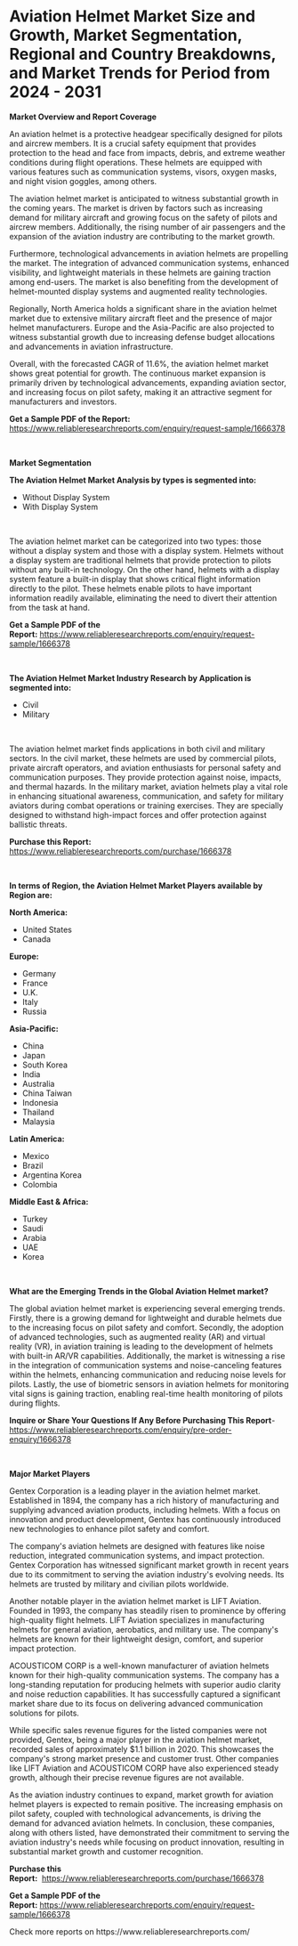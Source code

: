<p><h1>Aviation Helmet Market Size and Growth, Market Segmentation, Regional and Country Breakdowns, and Market Trends for Period from 2024 -  2031</h1></p><p><strong>Market Overview and Report Coverage</strong></p>
<p><p>An aviation helmet is a protective headgear specifically designed for pilots and aircrew members. It is a crucial safety equipment that provides protection to the head and face from impacts, debris, and extreme weather conditions during flight operations. These helmets are equipped with various features such as communication systems, visors, oxygen masks, and night vision goggles, among others.</p><p>The aviation helmet market is anticipated to witness substantial growth in the coming years. The market is driven by factors such as increasing demand for military aircraft and growing focus on the safety of pilots and aircrew members. Additionally, the rising number of air passengers and the expansion of the aviation industry are contributing to the market growth.</p><p>Furthermore, technological advancements in aviation helmets are propelling the market. The integration of advanced communication systems, enhanced visibility, and lightweight materials in these helmets are gaining traction among end-users. The market is also benefiting from the development of helmet-mounted display systems and augmented reality technologies.</p><p>Regionally, North America holds a significant share in the aviation helmet market due to extensive military aircraft fleet and the presence of major helmet manufacturers. Europe and the Asia-Pacific are also projected to witness substantial growth due to increasing defense budget allocations and advancements in aviation infrastructure.</p><p>Overall, with the forecasted CAGR of 11.6%, the aviation helmet market shows great potential for growth. The continuous market expansion is primarily driven by technological advancements, expanding aviation sector, and increasing focus on pilot safety, making it an attractive segment for manufacturers and investors.</p></p>
<p><strong>Get a Sample PDF of the Report:</strong> <a href="https://www.reliableresearchreports.com/enquiry/request-sample/1666378">https://www.reliableresearchreports.com/enquiry/request-sample/1666378</a></p>
<p>&nbsp;</p>
<p><strong>Market Segmentation</strong></p>
<p><strong>The Aviation Helmet Market Analysis by types is segmented into:</strong></p>
<p><ul><li>Without Display System</li><li>With Display System</li></ul></p>
<p>&nbsp;</p>
<p><p>The aviation helmet market can be categorized into two types: those without a display system and those with a display system. Helmets without a display system are traditional helmets that provide protection to pilots without any built-in technology. On the other hand, helmets with a display system feature a built-in display that shows critical flight information directly to the pilot. These helmets enable pilots to have important information readily available, eliminating the need to divert their attention from the task at hand.</p></p>
<p><strong>Get a Sample PDF of the Report:</strong>&nbsp;<a href="https://www.reliableresearchreports.com/enquiry/request-sample/1666378">https://www.reliableresearchreports.com/enquiry/request-sample/1666378</a></p>
<p>&nbsp;</p>
<p><strong>The Aviation Helmet Market Industry Research by Application is segmented into:</strong></p>
<p><ul><li>Civil</li><li>Military</li></ul></p>
<p>&nbsp;</p>
<p><p>The aviation helmet market finds applications in both civil and military sectors. In the civil market, these helmets are used by commercial pilots, private aircraft operators, and aviation enthusiasts for personal safety and communication purposes. They provide protection against noise, impacts, and thermal hazards. In the military market, aviation helmets play a vital role in enhancing situational awareness, communication, and safety for military aviators during combat operations or training exercises. They are specially designed to withstand high-impact forces and offer protection against ballistic threats.</p></p>
<p><strong>Purchase this Report:</strong>&nbsp; <a href="https://www.reliableresearchreports.com/purchase/1666378">https://www.reliableresearchreports.com/purchase/1666378</a></p>
<p>&nbsp;</p>
<p><strong>In terms of Region, the Aviation Helmet Market Players available by Region are:</strong></p>
<p>
    <p> <strong> North America: </strong>
        <ul>
            <li>United States</li>
            <li>Canada</li>
        </ul>
        </p> 
    <p> <strong> Europe: </strong>
        <ul>
            <li>Germany</li>
            <li>France</li>
            <li>U.K.</li>
            <li>Italy</li>
            <li>Russia</li>
        </ul>
        </p> 
    <p> <strong> Asia-Pacific: </strong>
        <ul>
            <li>China</li>
            <li>Japan</li>
            <li>South Korea</li>
            <li>India</li>
            <li>Australia</li>
            <li>China Taiwan</li>
            <li>Indonesia</li>
            <li>Thailand</li>
            <li>Malaysia</li>
        </ul>
        </p> 
    <p> <strong> Latin America: </strong>
        <ul>
            <li>Mexico</li>
            <li>Brazil</li>
            <li>Argentina Korea</li>
            <li>Colombia</li>
        </ul>
        </p> 
    <p> <strong> Middle East & Africa: </strong>
        <ul>
            <li>Turkey</li>
            <li>Saudi</li>
            <li>Arabia</li>
            <li>UAE</li>
            <li>Korea</li>
        </ul>
    </p>
    </p>
<p>&nbsp;</p>
<p><strong>What are the Emerging Trends in the Global Aviation Helmet market?</strong></p>
<p><p>The global aviation helmet market is experiencing several emerging trends. Firstly, there is a growing demand for lightweight and durable helmets due to the increasing focus on pilot safety and comfort. Secondly, the adoption of advanced technologies, such as augmented reality (AR) and virtual reality (VR), in aviation training is leading to the development of helmets with built-in AR/VR capabilities. Additionally, the market is witnessing a rise in the integration of communication systems and noise-canceling features within the helmets, enhancing communication and reducing noise levels for pilots. Lastly, the use of biometric sensors in aviation helmets for monitoring vital signs is gaining traction, enabling real-time health monitoring of pilots during flights.</p></p>
<p><strong>Inquire or Share Your Questions If Any Before Purchasing This Report</strong>- <a href="https://www.reliableresearchreports.com/enquiry/pre-order-enquiry/1666378">https://www.reliableresearchreports.com/enquiry/pre-order-enquiry/1666378</a></p>
<p>&nbsp;</p>
<p><strong>Major Market Players</strong></p>
<p><p>Gentex Corporation is a leading player in the aviation helmet market. Established in 1894, the company has a rich history of manufacturing and supplying advanced aviation products, including helmets. With a focus on innovation and product development, Gentex has continuously introduced new technologies to enhance pilot safety and comfort.</p><p>The company's aviation helmets are designed with features like noise reduction, integrated communication systems, and impact protection. Gentex Corporation has witnessed significant market growth in recent years due to its commitment to serving the aviation industry's evolving needs. Its helmets are trusted by military and civilian pilots worldwide.</p><p>Another notable player in the aviation helmet market is LIFT Aviation. Founded in 1993, the company has steadily risen to prominence by offering high-quality flight helmets. LIFT Aviation specializes in manufacturing helmets for general aviation, aerobatics, and military use. The company's helmets are known for their lightweight design, comfort, and superior impact protection.</p><p>ACOUSTICOM CORP is a well-known manufacturer of aviation helmets known for their high-quality communication systems. The company has a long-standing reputation for producing helmets with superior audio clarity and noise reduction capabilities. It has successfully captured a significant market share due to its focus on delivering advanced communication solutions for pilots.</p><p>While specific sales revenue figures for the listed companies were not provided, Gentex, being a major player in the aviation helmet market, recorded sales of approximately $1.1 billion in 2020. This showcases the company's strong market presence and customer trust. Other companies like LIFT Aviation and ACOUSTICOM CORP have also experienced steady growth, although their precise revenue figures are not available.</p><p>As the aviation industry continues to expand, market growth for aviation helmet players is expected to remain positive. The increasing emphasis on pilot safety, coupled with technological advancements, is driving the demand for advanced aviation helmets. In conclusion, these companies, along with others listed, have demonstrated their commitment to serving the aviation industry's needs while focusing on product innovation, resulting in substantial market growth and customer recognition.</p></p>
<p><strong>Purchase this Report:</strong>&nbsp;&nbsp;<a href="https://www.reliableresearchreports.com/purchase/1666378">https://www.reliableresearchreports.com/purchase/1666378</a></p>
<p></p>
<p><strong>Get a Sample PDF of the Report:</strong>&nbsp;<a href="https://www.reliableresearchreports.com/enquiry/request-sample/1666378">https://www.reliableresearchreports.com/enquiry/request-sample/1666378</a></p>
<p>Check more reports on https://www.reliableresearchreports.com/</p>